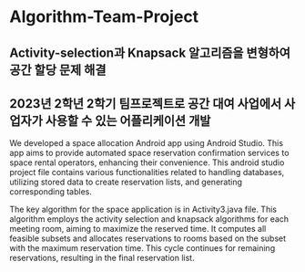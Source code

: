 # Algorithm-Team-Project
## Activity-selection과 Knapsack 알고리즘을 변형하여 공간 할당 문제 해결
## 2023년 2학년 2학기 팀프로젝트로 공간 대여 사업에서 사업자가 사용할 수 있는 어플리케이션 개발

We developed a space allocation Android app using Android Studio. This app aims to provide automated space reservation confirmation services to space rental operators, enhancing their convenience.
This android studio project file contains various functionalities related to handling databases, utilizing stored data to create reservation lists, and generating corresponding tables.

The key algorithm for the space application is in Activity3.java file.
This algorithm employs the activity selection and knapsack algorithms for each meeting room, aiming to maximize the reserved time. It computes all feasible subsets and allocates reservations to rooms based on the subset with the maximum reservation time. This cycle continues for remaining reservations, resulting in the final reservation list.
